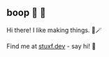 ## boop 👋 🐖

Hi there! I like making things. 🌱🪄

Find me at [stuxf.dev](https://stuxf.dev) - say hi! 🎨

<!--
**stuxf/stuxf** is a ✨ _special_ ✨ repository because its `README.md` (this file) appears on your GitHub profile.

Here are some ideas to get you started:

- 🔭 I’m currently working on ...
- 🌱 I’m currently learning ...
- 👯 I’m looking to collaborate on ...
- 🤔 I’m looking for help with ...
- 💬 Ask me about ...
- 📫 How to reach me: ...
- 😄 Pronouns: ...
- ⚡ Fun fact: ...
-->
